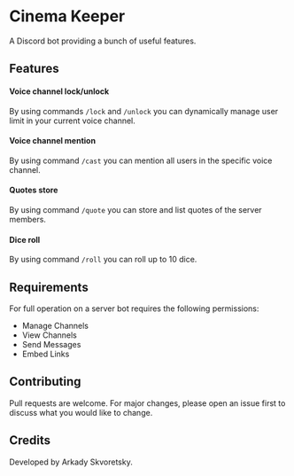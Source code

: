 # Cinema Keeper

A Discord bot providing a bunch of useful features.

## Features

#### Voice channel lock/unlock
By using commands `/lock` and `/unlock` you can dynamically manage user limit in your current voice channel.

#### Voice channel mention
By using command `/cast` you can mention all users in the specific voice channel.

#### Quotes store
By using command `/quote` you can store and list quotes of the server members.

#### Dice roll
By using command `/roll` you can roll up to 10 dice.

## Requirements

For full operation on a server bot requires the following permissions:
- Manage Channels
- View Channels
- Send Messages
- Embed Links

## Contributing

Pull requests are welcome. For major changes, please open an issue first to
discuss what you would like to change.

## Credits

Developed by Arkady Skvoretsky.
